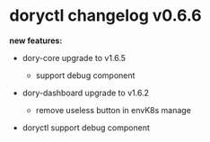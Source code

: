 # doryctl changelog v0.6.6

**new features:**

- dory-core upgrade to v1.6.5
    - support debug component

- dory-dashboard upgrade to v1.6.2
    - remove useless button in envK8s manage
    
- doryctl support debug component

